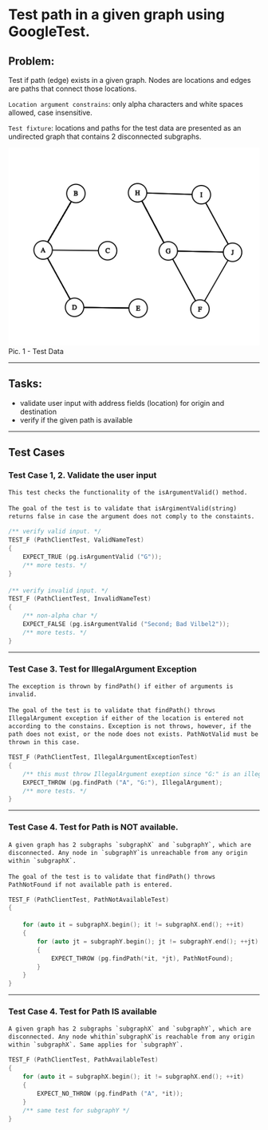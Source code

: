 # Test path in a given graph using GoogleTest. 
## Problem:
Test if path (edge) exists in a given graph. Nodes are locations and edges are paths that connect those locations. 

`Location argument constrains`: only alpha characters and white spaces allowed, case insensitive. 

`Test fixture`: locations and paths for the test data are presented as an undirected graph that contains 2 disconnected subgraphs. 

![alt text](graph_trimmed.png "Graph")
Pic. 1 - Test Data

____
## Tasks:
- validate user input with address fields (location) for origin and destination
- verify if the given path is available

___
## Test Cases
### Test Case 1, 2. Validate the user input

    This test checks the functionality of the isArgumentValid() method. 

    The goal of the test is to validate that isArgimentValid(string) returns false in case the argument does not comply to the constaints. 
```c++
/** verify valid input. */
TEST_F (PathClientTest, ValidNameTest)
{
    EXPECT_TRUE (pg.isArgumentValid ("G"));
    /** more tests. */
}

/** verify invalid input. */
TEST_F (PathClientTest, InvalidNameTest)
{
    /** non-alpha char */
    EXPECT_FALSE (pg.isArgumentValid ("Second; Bad Vilbel2"));
    /** more tests. */
}
```
____
### Test Case 3. Test for IllegalArgument Exception

    The exception is thrown by findPath() if either of arguments is invalid. 

    The goal of the test is to validate that findPath() throws IllegalArgument exception if either of the location is entered not according to the constains. Exception is not throws, however, if the path does not exist, or the node does not exists. PathNotValid must be thrown in this case. 
```c++
TEST_F (PathClientTest, IllegalArgumentExceptionTest)
{
    /** this must throw IllegalArgument exeption since "G:" is an illegal entry. */
    EXPECT_THROW (pg.findPath ("A", "G:"), IllegalArgument);
    /** more tests. */
}
```
___
### Test Case 4. Test for Path is NOT available.
    A given graph has 2 subgraphs `subgraphX` and `subgraphY`, which are disconnected. Any node in `subgraphY`is unreachable from any origin within `subgraphX`. 

    The goal of the test is to validate that findPath() throws PathNotFound if not available path is entered. 

```c++
TEST_F (PathClientTest, PathNotAvailableTest)
{

    for (auto it = subgraphX.begin(); it != subgraphX.end(); ++it)
    {
        for (auto jt = subgraphY.begin(); jt != subgraphY.end(); ++jt)
        {
            EXPECT_THROW (pg.findPath(*it, *jt), PathNotFound);
        }
    }
}
```
____
### Test Case 4. Test for Path IS available
    A given graph has 2 subgraphs `subgraphX` and `subgraphY`, which are disconnected. Any node whithin`subgraphX`is reachable from any origin within `subgraphX`. Same applies for `subgraphY`. 

```c++
TEST_F (PathClientTest, PathAvailableTest)
{
    for (auto it = subgraphX.begin(); it != subgraphX.end(); ++it)
    {
        EXPECT_NO_THROW (pg.findPath ("A", *it));
    }
    /** same test for subgraphY */
}
```


